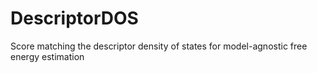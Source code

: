 # DescriptorDOS
Score matching the descriptor density of states for model-agnostic free energy estimation
